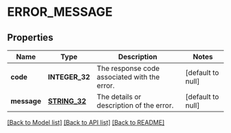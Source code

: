 # ERROR_MESSAGE

## Properties
Name | Type | Description | Notes
------------ | ------------- | ------------- | -------------
**code** | **INTEGER_32** | The response code associated with the error. | [default to null]
**message** | [**STRING_32**](STRING_32.md) | The details or description of the error. | [default to null]

[[Back to Model list]](../README.md#documentation-for-models) [[Back to API list]](../README.md#documentation-for-api-endpoints) [[Back to README]](../README.md)


